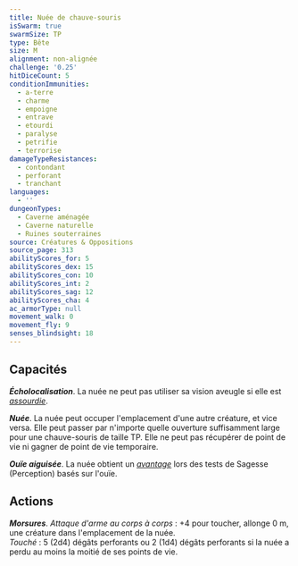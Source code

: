 ```yaml
---
title: Nuée de chauve-souris
isSwarm: true
swarmSize: TP
type: Bête
size: M
alignment: non-alignée
challenge: '0.25'
hitDiceCount: 5
conditionImmunities:
  - a-terre
  - charme
  - empoigne
  - entrave
  - etourdi
  - paralyse
  - petrifie
  - terrorise
damageTypeResistances:
  - contondant
  - perforant
  - tranchant
languages:
  - ''
dungeonTypes:
  - Caverne aménagée
  - Caverne naturelle
  - Ruines souterraines
source: Créatures & Oppositions
source_page: 313
abilityScores_for: 5
abilityScores_dex: 15
abilityScores_con: 10
abilityScores_int: 2
abilityScores_sag: 12
abilityScores_cha: 4
ac_armorType: null
movement_walk: 0
movement_fly: 9
senses_blindsight: 18
---
```

## Capacités
_**Écholocalisation**_. La nuée ne peut pas utiliser sa vision aveugle si elle est [_assourdie_](/gerer-la-sante-du-personnage/#assourdi).

_**Nuée**_. La nuée peut occuper l'emplacement d'une autre créature, et vice versa. Elle peut passer par n'importe quelle ouverture suffisamment large pour une chauve-souris de taille TP. Elle ne peut pas récupérer de point de vie ni gagner de point de vie temporaire.

_**Ouïe aiguisée**_. La nuée obtient un [_avantage_](/utiliser-les-caracteristiques/#avantage-et-desavantage) lors des tests de Sagesse (Perception) basés sur l'ouïe.

## Actions
_**Morsures**_. _Attaque d'arme au corps à corps_ : +4 pour toucher, allonge 0 m, une créature dans l'emplacement de la nuée.  
_Touché_ : 5 (2d4) dégâts perforants ou 2 (1d4) dégâts perforants si la nuée a perdu au moins la moitié de ses points de vie.

